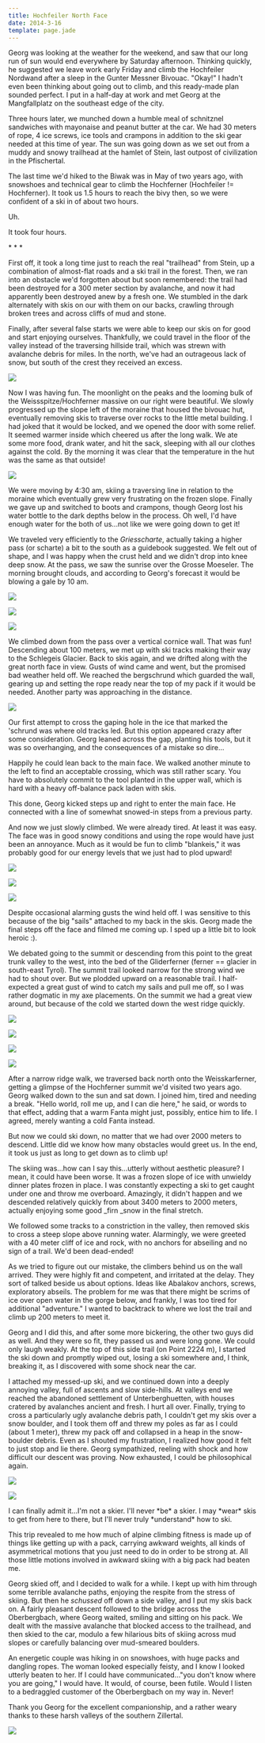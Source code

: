 ```yaml
---
title: Hochfeiler North Face
date: 2014-3-16
template: page.jade
---
```


Georg was looking at the weather for the weekend, and saw that our long
run of sun would end everywhere by Saturday afternoon. Thinking quickly,
he suggested we leave work early Friday and climb the Hochfeiler Nordwand
after a sleep in the Gunter Messner Bivouac. "Okay!" I hadn't even been
thinking about going out to climb, and this ready-made plan sounded perfect.
I put in a half-day at work and met Georg at the Mangfallplatz on the southeast
edge of the city.
  
  
Three hours later, we munched down a humble meal of schnitznel sandwiches
with mayonaise and peanut butter at the car. We had 30 meters of rope,
4 ice screws, ice tools and crampons in addition to the ski gear needed
at this time of year. The sun was going down as we set out from a muddy
and snowy trailhead at the hamlet of Stein, last outpost of civilization
in the Pfischertal.
  
  
The last time we'd hiked to the Biwak was in May of two years ago, with
snowshoes and technical gear to climb the Hochferner (Hochfeiler != Hochferner).
It took us 1.5 hours to reach the bivy then, so we were confident of a
ski in of about two hours.
  
  
Uh.
  
  
It took four hours.
  
  
\* \* \*
  

  
First off, it took a long time just to reach the real "trailhead" from
Stein, up a combination of almost-flat roads and a ski trail in the forest.
Then, we ran into an obstacle we'd forgotten about but soon remembered:
the trail had been destroyed for a 300 meter section by avalanche, and
now it had apparently been destroyed anew by a fresh one. We stumbled in
the dark alternately with skis on our with them on our backs, crawling
through broken trees and across cliffs of mud and stone.
  
  
Finally, after several false starts we were able to keep our skis on for
good and start enjoying ourselves. Thankfully, we could travel in the floor
of the valley instead of the traversing hillside trail, which was strewn
with avalanche debris for miles. In the north, we've had an outrageous
lack of snow, but south of the crest they received an excess.
  
  
[![](http://farm4.static.flickr.com/3795/13192798894_c409e1c97a.jpg)](http://www.flickr.com/photos/ripsawridge/13192798894/)
  
  
Now I was having fun. The moonlight on the peaks and the looming bulk
of the Weissspitze/Hochferner massive on our right were beautiful. We slowly
progressed up the slope left of the moraine that housed the bivouac hut,
eventually removing skis to traverse over rocks to the little metal building.
I had joked that it would be locked, and we opened the door with some relief.
It seemed warmer inside which cheered us after the long walk. We ate some
more food, drank water, and hit the sack, sleeping with all our clothes
against the cold. By the morning it was clear that the temperature in the
hut was the same as that outside!
  
[![](http://farm4.static.flickr.com/3775/13192506995_c5e57ef0d3.jpg)](http://www.flickr.com/photos/ripsawridge/13192506995/)
  
  
We were moving by 4:30 am, skiing a traversing line in relation to the
moraine which eventually grew very frustrating on the frozen slope. Finally
we gave up and switched to boots and crampons, though Georg lost his water
bottle to the dark depths below in the process. Oh well, I'd have enough
water for the both of us...not like we were going down to get it!
  
  
We traveled very efficiently to the _Griesscharte_, actually taking
a higher pass (or scharte) a bit to the south as a guidebook suggested.
We felt out of shape, and I was happy when the crust held and we didn't
drop into knee deep snow. At the pass, we saw the sunrise over the Grosse
Moeseler. The morning brought clouds, and according to Georg's forecast
it would be blowing a gale by 10 am.
  
[![](http://farm4.static.flickr.com/3795/13192511545_9246c89470.jpg)](http://www.flickr.com/photos/ripsawridge/13192511545/)
  
[![](http://farm8.static.flickr.com/7235/13192516715_75da3b2d81.jpg)](http://www.flickr.com/photos/ripsawridge/13192516715/)
  
[![](http://farm4.static.flickr.com/3671/13192818944_dfbd4c3ccd.jpg)](http://www.flickr.com/photos/ripsawridge/13192818944/)
  
We climbed down from the pass over a vertical cornice wall. That was fun!
Descending about 100 meters, we met up with ski tracks making their way
to the Schlegeis Glacier. Back to skis again, and we drifted along with
the great north face in view. Gusts of wind came and went, but the promised
bad weather held off. We reached the bergschrund which guarded the wall,
gearing up and setting the rope ready near the top of my pack if it would
be needed. Another party was approaching in the distance.
  
[![](http://farm4.static.flickr.com/3757/13192525965_a5a36c0d70.jpg)](http://www.flickr.com/photos/ripsawridge/13192525965/)
  
Our first attempt to cross the gaping hole in the ice that marked the
'schrund was where old tracks led. But this option appeared crazy after
some consideration. Georg leaned across the gap, planting his tools, but
it was so overhanging, and the consequences of a mistake so dire...
  
  
Happily he could lean back to the main face. We walked another minute
to the left to find an acceptable crossing, which was still rather scary.
You have to absolutely commit to the tool planted in the upper wall, which
is hard with a heavy off-balance pack laden with skis.
  
  
This done, Georg kicked steps up and right to enter the main face. He
connected with a line of somewhat snowed-in steps from a previous party.
  
  
And now we just slowly climbed. We were already tired. At least it was
easy. The face was in good snowy conditions and using the rope would have
just been an annoyance. Much as it would be fun to climb "blankeis," it
was probably good for our energy levels that we just had to plod upward!
  
[![](http://farm8.static.flickr.com/7174/13192648043_9ab29f85bc.jpg)](http://www.flickr.com/photos/ripsawridge/13192648043/)
  
[![](http://farm4.static.flickr.com/3697/13192835034_defe3b1156.jpg)](http://www.flickr.com/photos/ripsawridge/13192835034/)
  
[![](http://farm4.static.flickr.com/3738/13192664523_67e7fd9dc7.jpg)](http://www.flickr.com/photos/ripsawridge/13192664523/)
  
  
Despite occasional alarming gusts the wind held off. I was sensitive to
this because of the big "sails" attached to my back in the skis. Georg
made the final steps off the face and filmed me coming up. I sped up a
little bit to look heroic :).
  
  
We debated going to the summit or descending from this point to the great
trunk valley to the west, into the bed of the Gliderferner (ferner == glacier
in south-east Tyrol). The summit trail looked narrow for the strong wind
we had to shout over. But we plodded upward on a reasonable trail. I half-expected
a great gust of wind to catch my sails and pull me off, so I was rather
dogmatic in my axe placements. On the summit we had a great view around,
but because of the cold we started down the west ridge quickly.
  
[![](http://farm8.static.flickr.com/7279/13192851044_5cbbbabc9b.jpg)](http://www.flickr.com/photos/ripsawridge/13192851044/)
  
[![](http://farm8.static.flickr.com/7265/13192679433_5bcdcc950a.jpg)](http://www.flickr.com/photos/ripsawridge/13192679433/)
  
[![](http://farm3.static.flickr.com/2794/13192668943_5a6e9b498c.jpg)](http://www.flickr.com/photos/ripsawridge/13192668943/)
  
[![](http://farm8.static.flickr.com/7422/13192862134_45fc4e00ed.jpg)](http://www.flickr.com/photos/ripsawridge/13192862134/)
  
  
After a narrow ridge walk, we traversed back north onto the Weisskarferner,
getting a glimpse of the Hochferner summit we'd visited two years ago.
Georg walked down to the sun and sat down. I joined him, tired and needing
a break. "Hello world, roll me up, and I can die here," he said, or words
to that effect, adding that a warm Fanta might just, possibly, entice him
to life. I agreed, merely wanting a cold Fanta instead.
  
  
But now we could ski down, no matter that we had over 2000 meters to descend.
Little did we know how many obstacles would greet us. In the end, it took
us just as long to get down as to climb up!
  
  
The skiing was...how can I say this...utterly without aesthetic pleasure?
I mean, it could have been worse. It was a frozen slope of ice with unwieldy
dinner plates frozen in place. I was constantly expecting a ski to get
caught under one and throw me overboard. Amazingly, it didn't happen and
we descended relatively quickly from about 3400 meters to 2000 meters,
actually enjoying some good _firn _snow in the final stretch.
  
  
We followed some tracks to a constriction in the valley, then removed
skis to cross a steep slope above running water. Alarmingly, we were greeted
with a 40 meter cliff of ice and rock, with no anchors for abseiling and
no sign of a trail. We'd been dead-ended!
  
  
As we tried to figure out our mistake, the climbers behind us on the wall
arrived. They were highly fit and competent, and irritated at the delay.
They sort of talked beside us about options. Ideas like Abalakov anchors,
screws, exploratory abseils. The problem for me was that there might be
scrims of ice over open water in the gorge below, and frankly, I was too
tired for additional "adventure." I wanted to backtrack to where we lost
the trail and climb up 200 meters to meet it.
  
  
Georg and I did this, and after some more bickering, the other two guys
did as well. And they were so fit, they passed us and were long gone. We
could only laugh weakly. At the top of this side trail (on Point 2224 m),
I started the ski down and promptly wiped out, losing a ski somewhere and,
I think, breaking it, as I discovered with some shock near the car.
  
  
I attached my messed-up ski, and we continued down into a deeply annoying
valley, full of ascents and slow side-hills. At valleys end we reached
the abandoned settlement of Unterberghuetten, with houses cratered by avalanches
ancient and fresh. I hurt all over. Finally, trying to cross a particularly
ugly avalanche debris path, I couldn't get my skis over a snow boulder,
and I took them off and threw my poles as far as I could (about 1 meter),
threw my pack off and collapsed in a heap in the snow-boulder debris. Even
as I shouted my frustration, I realized how good it felt to just stop and
lie there. Georg sympathized, reeling with shock and how difficult our
descent was proving. Now exhausted, I could be philosophical again.
  
[![](http://farm4.static.flickr.com/3708/13192584155_490b9bb96a.jpg)](http://www.flickr.com/photos/ripsawridge/13192584155/)
  
[![](http://farm4.static.flickr.com/3710/13192590845_663c2503e1.jpg)](http://www.flickr.com/photos/ripsawridge/13192590845/)
  
I can finally admit it...I'm not a skier. I'll never \*be\* a skier. I may
\*wear\* skis to get from here to there, but I'll never truly \*understand\*
how to ski.
  
  
This trip revealed to me how much of alpine climbing fitness is made up
of things like getting up with a pack, carrying awkward weights, all kinds
of asymmetrical motions that you just need to do in order to be strong
at. All those little motions involved in awkward skiing with a big pack
had beaten me.
  
  
Georg skied off, and I decided to walk for a while. I kept up with him
through some terrible avalanche paths, enjoying the respite from the stress
of skiing. But then he _schussed_ off down a side valley, and I put
my skis back on. A fairly pleasant descent followed to the bridge across
the Oberbergbach, where Georg waited, smiling and sitting on his pack.
We dealt with the massive avalanche that blocked access to the trailhead,
and then skied to the car, modulo a few hilarious bits of skiing across
mud slopes or carefully balancing over mud-smeared boulders.
  
  
An energetic couple was hiking in on snowshoes, with huge packs and dangling
ropes. The woman looked especially feisty, and I know I looked utterly
beaten to her. If I could have communicated..."you don't know where you
are going," I would have. It would, of course, been futile. Would I listen
to a bedraggled customer of the Oberbergbach on my way in. Never!
  
  
Thank you Georg for the excellent companionship, and a rather weary thanks
to these harsh valleys of the southern Zillertal.
  
[![](http://farm4.static.flickr.com/3774/13192725403_3e67c32e9b.jpg)](http://www.flickr.com/photos/ripsawridge/13192725403/)

